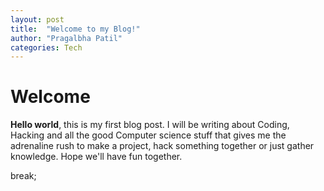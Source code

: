 ```yaml
---
layout: post
title:  "Welcome to my Blog!"
author: "Pragalbha Patil"
categories: Tech
---
```


# Welcome

**Hello world**, this is my first blog post. I will be writing about Coding, Hacking and all the good Computer science stuff that gives me the adrenaline rush to make a project, hack something together or just gather knowledge. Hope we'll have fun together.

break;
